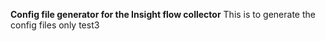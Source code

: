 **Config file generator for the Insight flow collector**
This is to generate the config files only
test3
